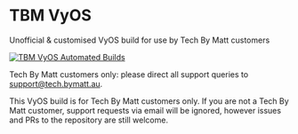 # TBM VyOS
Unofficial & customised VyOS build for use by Tech By Matt customers

[![TBM VyOS Automated Builds](https://github.com/MattKobayashi/tbm-vyos/actions/workflows/tbm-vyos.yaml/badge.svg)](https://github.com/MattKobayashi/tbm-vyos/actions/workflows/tbm-vyos.yaml)

Tech By Matt customers only: please direct all support queries to <support@tech.bymatt.au>.

This VyOS build is for Tech By Matt customers only. If you are not a Tech By Matt customer, support requests via email will be ignored, however issues and PRs to the repository are still welcome.
